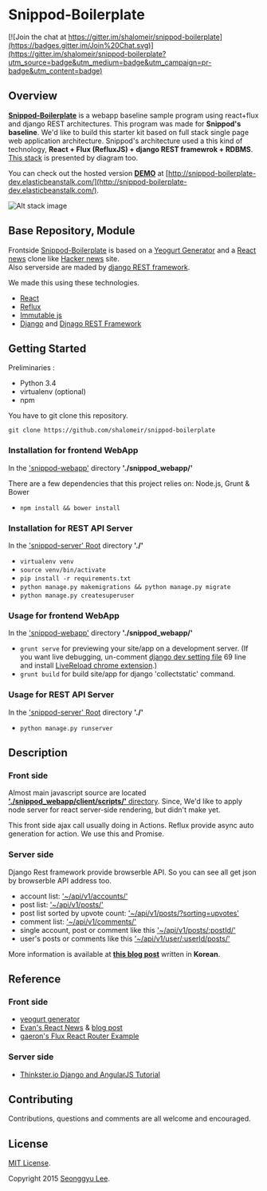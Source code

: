 # **Snippod-Boilerplate**

[![Join the chat at https://gitter.im/shalomeir/snippod-boilerplate](https://badges.gitter.im/Join%20Chat.svg)](https://gitter.im/shalomeir/snippod-boilerplate?utm_source=badge&utm_medium=badge&utm_campaign=pr-badge&utm_content=badge)

## Overview

[**Snippod-Boilerplate**](https://github.com/shalomeir/snippod-boilerplate) is a webapp baseline sample program using react+flux and django REST architectures. This program was made for **Snippod's baseline**.
We'd like to build this starter kit based on full stack single page web application architecture.
Snippod's architecture used a this kind of technology, **React + Flux (RefluxJS) + django REST framewrok + RDBMS**.
[This stack](https://www.gliffy.com/go/publish/7756603) is presented by diagram too.

You can check out the hosted version [**DEMO**](http://snippod-boilerplate-dev.elasticbeanstalk.com/) at [http://snippod-boilerplate-dev.elasticbeanstalk.com/](http://snippod-boilerplate-dev.elasticbeanstalk.com/).

![Alt stack image](https://raw.githubusercontent.com/shalomeir/snippod-boilerplate/master/snippod-boilerplate-stack.png "Stack Diagram")

## Base Repository, Module

Frontside [Snippod-Boilerplate](https://github.com/shalomeir/snippod-boilerplate) is based on a [Yeogurt Generator](https://github.com/larsonjj/generator-yeogurt) and a [React news](https://github.com/echenley/react-news) clone like [Hacker news](https://news.ycombinator.com/) site.  
Also serverside are maded by [django REST framework](http://www.django-rest-framework.org/).

We made this using these technologies.

* [React](http://facebook.github.io/react/)
* [Reflux](https://github.com/spoike/refluxjs)
* [Immutable js](http://facebook.github.io/immutable-js/)
* [Django](https://www.djangoproject.com/) and [Djnago REST Framework](http://www.django-rest-framework.org/)

## Getting Started
Preliminaries :
* Python 3.4
* virtualenv (optional)
* npm

You have to git clone this repository.
```
git clone https://github.com/shalomeir/snippod-boilerplate
```

### Installation for frontend WebApp
In the ['snippod-webapp'](https://github.com/shalomeir/snippod-boilerplate/tree/master/snippod_webapp) directory **'./snippod_webapp/'**

There are a few dependencies that this project relies on: Node.js, Grunt & Bower

- `npm install && bower install`

### Installation for REST API Server
In the ['snippod-server' Root](https://github.com/shalomeir/snippod-boilerplate) directory **'./'**

- `virtualenv venv`
- `source venv/bin/activate`
- `pip install -r requirements.txt`
- `python manage.py makemigrations && python manage.py migrate`
- `python manage.py createsuperuser`

### Usage for frontend WebApp
In the ['snippod-webapp'](https://github.com/shalomeir/snippod-boilerplate/tree/master/snippod_webapp) directory **'./snippod_webapp/'**

- `grunt serve` for previewing your site/app on a development server.
 (If you want live debugging, un-comment [django dev setting file](https://github.com/shalomeir/snippod-boilerplate/blob/master/snippod_boilerplate/settings/dev.py) 69 line
 and install [LiveReload chrome extension](https://chrome.google.com/webstore/detail/livereload/jnihajbhpnppcggbcgedagnkighmdlei).)
- `grunt build` for build site/app for django 'collectstatic' command.

### Usage for REST API Server 
In the ['snippod-server' Root](https://github.com/shalomeir/snippod-boilerplate) directory **'./'**

- `python manage.py runserver`

## Description

### Front side
Almost main javascript source are located [**'./snippod_webapp/client/scripts/'** directory](https://github.com/shalomeir/snippod-boilerplate/tree/master/snippod_webapp/client/scripts).
Since, We'd like to apply node server for react server-side rendering, but didn't make yet.

This front side ajax call usually doing in Actions. Reflux provide async auto generation for action. We use this and Promise.

### Server side
Django Rest framework provide browserble API. So you can see all get json by browserble API address too.
- account list: ['~/api/v1/accounts/'](http://snippod-boilerplate-dev.elasticbeanstalk.com/api/v1/accounts/)
- post list: ['~/api/v1/posts/'](http://snippod-boilerplate-dev.elasticbeanstalk.com/api/v1/posts/)
- post list sorted by upvote count: ['~/api/v1/posts/?sorting=upvotes'](http://snippod-boilerplate-dev.elasticbeanstalk.com/api/v1/posts/?sorting=upvotes)
- comment list: ['~/api/v1/comments/'](http://snippod-boilerplate-dev.elasticbeanstalk.com/api/v1/comments/)
- single account, post or comment like this ['~/api/v1/posts/:postId/'](http://snippod-boilerplate-dev.elasticbeanstalk.com/api/v1/posts/10/)
- user's posts or comments like this ['~/api/v1/user/:userId/posts/'](http://snippod-boilerplate-dev.elasticbeanstalk.com/api/v1/user/7/posts/)


More information is available at [**this blog post**](http://www.shalomeir.com/2015/05/snippod-boilerplate-1-full-stack-react-flux-django/) written in **Korean**.


## Reference
### Front side
- [yeogurt generator](https://github.com/larsonjj/generator-yeogurt)
- [Evan's React News](https://github.com/echenley/react-news) & [blog post](http://henleyedition.com/building-an-app-using-react-and-refluxjs/)
- [gaeron's Flux React Router Example](https://github.com/gaearon/flux-react-router-example)
 
### Server side
- [Thinkster.io Django and AngularJS Tutorial](https://thinkster.io/django-angularjs-tutorial/)

## Contributing

Contributions, questions and comments are all welcome and encouraged.

## License
[MIT License](http://opensource.org/licenses/MIT).

Copyright 2015 [Seonggyu Lee](http://www.shalomeir.com/).